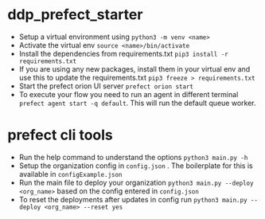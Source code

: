 # ddp_prefect_starter

- Setup a virtual environment using ``` python3 -m venv <name> ```
- Activate the virtual env ``` source <name>/bin/activate ```
- Install the dependencies from requirements.txt ``` pip3 install -r requirements.txt ```
- If you are using any new packages, install them in your virtual env and use this to update the requirements.txt ``` pip3 freeze > requirements.txt ```
- Start the prefect orion UI server ``` prefect orion start ```
- To execute your flow you need to run an agent in different terminal ``` prefect agent start -q default ```. This will run the default queue worker.

# prefect cli tools

- Run the help command to understand the options ``` python3 main.py -h ```
- Setup the organization config in ```config.json``` . The boilerplate for this is available in ``` configExample.json ```
- Run the main file to deploy your organization ``` python3 main.py --deploy <org_name> ``` based on the config entered in ```config.json```
- To reset the deployments after updates in config run ``` python3 main.py --deploy <org_name> --reset yes ```
